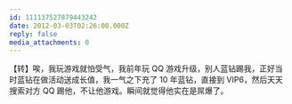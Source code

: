 ```yaml
---
id: 111137527879443242
date: 2012-03-03T02:26:00.000Z
reply: false
media_attachments: 0
---
```


【转】唉，我玩游戏就怕受气，我前年玩 QQ 游戏升级，别人蓝钻踢我，正好当时蓝钻在做活动送成长值，我一气之下充了 10 年蓝钻，直接到 VIP6，然后天天搜索对方 QQ 踢他，不让他游戏。瞬间就觉得他实在是屌爆了。 ​​​​

